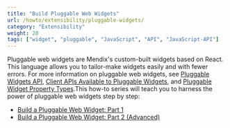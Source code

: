 ```yaml
---
title: "Build Pluggable Web Widgets"
url: /howto/extensibility/pluggable-widgets/
category: "Extensibility"
weight: 20
tags: ["widget", "pluggable", "JavaScript", "API", "JavaScript-API"]
---
```


Pluggable web widgets are Mendix's custom-built widgets based on React. This language allows you to tailor-make widgets easily and with fewer errors. For more information on pluggable web widgets, see [Pluggable Widgets API](/apidocs-mxsdk/apidocs/pluggable-widgets/), [Client APIs Available to Pluggable Widgets](/apidocs-mxsdk/apidocs/pluggable-widgets-client-apis/), and [Pluggable Widget Property Types](/apidocs-mxsdk/apidocs/pluggable-widgets-property-types/).This how-to series will teach you to harness the power of pluggable web widgets step by step: 

* [Build a Pluggable Web Widget: Part 1](/howto/extensibility/create-a-pluggable-widget-one/)
* [Build a Pluggable Web Widget: Part 2 (Advanced)](/howto/extensibility/create-a-pluggable-widget-two/)

